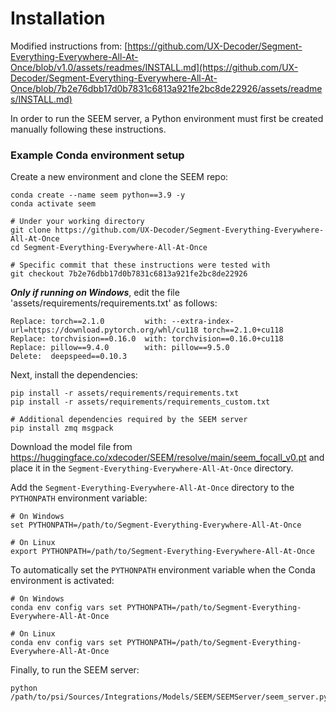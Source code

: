 # Installation

Modified instructions from: [https://github.com/UX-Decoder/Segment-Everything-Everywhere-All-At-Once/blob/v1.0/assets/readmes/INSTALL.md](https://github.com/UX-Decoder/Segment-Everything-Everywhere-All-At-Once/blob/7b2e76dbb17d0b7831c6813a921fe2bc8de22926/assets/readmes/INSTALL.md)

In order to run the SEEM server, a Python environment must first be created manually following these instructions.

### Example Conda environment setup

Create a new environment and clone the SEEM repo:
```
conda create --name seem python==3.9 -y
conda activate seem

# Under your working directory
git clone https://github.com/UX-Decoder/Segment-Everything-Everywhere-All-At-Once
cd Segment-Everything-Everywhere-All-At-Once

# Specific commit that these instructions were tested with
git checkout 7b2e76dbb17d0b7831c6813a921fe2bc8de22926
```

_**Only if running on Windows**_, edit the file 'assets/requirements/requirements.txt' as follows:
```
Replace: torch==2.1.0         with: --extra-index-url=https://download.pytorch.org/whl/cu118 torch==2.1.0+cu118
Replace: torchvision==0.16.0  with: torchvision==0.16.0+cu118
Replace: pillow==9.4.0        with: pillow==9.5.0
Delete:  deepspeed==0.10.3
```

Next, install the dependencies:
```
pip install -r assets/requirements/requirements.txt
pip install -r assets/requirements/requirements_custom.txt

# Additional dependencies required by the SEEM server
pip install zmq msgpack
```

Download the model file from https://huggingface.co/xdecoder/SEEM/resolve/main/seem_focall_v0.pt and place it in the `Segment-Everything-Everywhere-All-At-Once` directory.

Add the `Segment-Everything-Everywhere-All-At-Once` directory to the `PYTHONPATH` environment variable:

```
# On Windows
set PYTHONPATH=/path/to/Segment-Everything-Everywhere-All-At-Once

# On Linux
export PYTHONPATH=/path/to/Segment-Everything-Everywhere-All-At-Once
```

To automatically set the `PYTHONPATH` environment variable when the Conda environment is activated:
```
# On Windows
conda env config vars set PYTHONPATH=/path/to/Segment-Everything-Everywhere-All-At-Once

# On Linux
conda env config vars set PYTHONPATH=/path/to/Segment-Everything-Everywhere-All-At-Once
```

Finally, to run the SEEM server:
```
python /path/to/psi/Sources/Integrations/Models/SEEM/SEEMServer/seem_server.py
```
